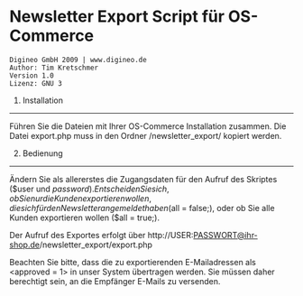 Newsletter Export Script für OS-Commerce
========================================
    Digineo GmbH 2009 | www.digineo.de
    Author: Tim Kretschmer
    Version 1.0
    Lizenz: GNU 3


1. Installation
---------------
Führen Sie die Dateien mit Ihrer OS-Commerce Installation zusammen.
Die Datei export.php muss in den Ordner /newsletter_export/ kopiert werden.

2. Bedienung
------------
Ändern Sie als allererstes die Zugangsdaten für den Aufruf des Skriptes ($user und $password).
Entscheiden Sie sich, ob Sie nur die Kunden exportieren wollen, die sich für den Newsletter 
angemeldet haben ($all = false;), oder ob Sie alle Kunden exportieren wollen ($all = true;).

Der Aufruf des Exportes erfolgt  über http://USER:PASSWORT@ihr-shop.de/newsletter_export/export.php 	 

Beachten Sie bitte, dass die zu exportierenden E-Mailadressen als <approved = 1> in unser System übertragen werden.
Sie müssen daher berechtigt sein, an die Empfänger E-Mails zu versenden.